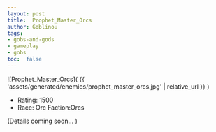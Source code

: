 ```yaml
---
layout: post
title:  Prophet_Master_Orcs
author: Goblinou
tags:
- gobs-and-gods
- gameplay
- gobs
toc:  false
---
```


![Prophet_Master_Orcs]( {{ 'assets/generated/enemies/prophet_master_orcs.jpg' | relative_url }} )
- Rating: 1500
- Race: Orc  Faction:Orcs

(Details coming soon... )